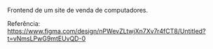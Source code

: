 Frontend de um site de venda de computadores.


Referência: https://www.figma.com/design/nPWevZLtwjXn7Xv7r4fCT8/Untitled?t=vNmsLPwG9mtEUvQD-0 
